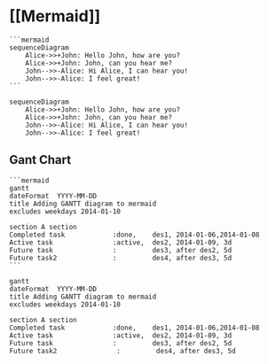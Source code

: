 # [[Mermaid]]

<pre><code>```mermaid
sequenceDiagram
    Alice->>+John: Hello John, how are you?
    Alice->>+John: John, can you hear me?
    John-->>-Alice: Hi Alice, I can hear you!
    John-->>-Alice: I feel great!
```</code></pre>

```mermaid
sequenceDiagram
    Alice->>+John: Hello John, how are you?
    Alice->>+John: John, can you hear me?
    John-->>-Alice: Hi Alice, I can hear you!
    John-->>-Alice: I feel great!
```

## Gant Chart
<pre><code>```mermaid
gantt  
dateFormat  YYYY-MM-DD  
title Adding GANTT diagram to mermaid  
excludes weekdays 2014-01-10  
  
section A section  
Completed task            :done,    des1, 2014-01-06,2014-01-08  
Active task               :active,  des2, 2014-01-09, 3d  
Future task               :         des3, after des2, 5d  
Future task2              :         des4, after des3, 5d
```</code></pre>

```mermaid
gantt  
dateFormat  YYYY-MM-DD  
title Adding GANTT diagram to mermaid  
excludes weekdays 2014-01-10  
  
section A section  
Completed task            :done,    des1, 2014-01-06,2014-01-08  
Active task               :active,  des2, 2014-01-09, 3d  
Future task               :         des3, after des2, 5d  
Future task2               :         des4, after des3, 5d
```
